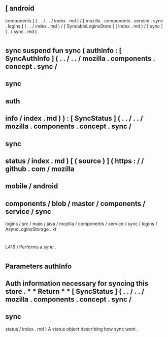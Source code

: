 [
android
-
components
]
(
.
.
/
.
.
/
index
.
md
)
/
[
mozilla
.
components
.
service
.
sync
.
logins
]
(
.
.
/
index
.
md
)
/
[
SyncableLoginsStore
]
(
index
.
md
)
/
[
sync
]
(
.
/
sync
.
md
)
#
sync
suspend
fun
sync
(
authInfo
:
[
SyncAuthInfo
]
(
.
.
/
.
.
/
mozilla
.
components
.
concept
.
sync
/
-
sync
-
auth
-
info
/
index
.
md
)
)
:
[
SyncStatus
]
(
.
.
/
.
.
/
mozilla
.
components
.
concept
.
sync
/
-
sync
-
status
/
index
.
md
)
[
(
source
)
]
(
https
:
/
/
github
.
com
/
mozilla
-
mobile
/
android
-
components
/
blob
/
master
/
components
/
service
/
sync
-
logins
/
src
/
main
/
java
/
mozilla
/
components
/
service
/
sync
/
logins
/
AsyncLoginsStorage
.
kt
#
L416
)
Performs
a
sync
.
#
#
#
Parameters
authInfo
-
Auth
information
necessary
for
syncing
this
store
.
*
*
Return
*
*
[
SyncStatus
]
(
.
.
/
.
.
/
mozilla
.
components
.
concept
.
sync
/
-
sync
-
status
/
index
.
md
)
A
status
object
describing
how
sync
went
.
